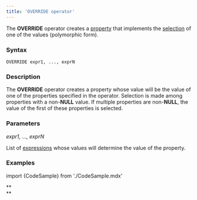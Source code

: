 ```yaml
---
title: 'OVERRIDE operator'
---
```


The **OVERRIDE** operator creates a [property](Properties.md) that implements the [selection](Selection_CASE_IF_MULTI_OVERRIDE_EXCLUSIVE.md#exclusive) of one of the values (polymorphic form).

### Syntax

    OVERRIDE expr1, ..., exprN

### Description

The **OVERRIDE** operator creates a property whose value will be the value of one of the properties specified in the operator. Selection is made among properties with a non-**NULL** value. If multiple properties are non-**NULL**, the value of the first of these properties is selected.

### Parameters

*expr1, ..., exprN*

List of [expressions](Expression.md) whose values will determine the value of the property.

### Examples


import {CodeSample} from './CodeSample.mdx'

<CodeSample url="https://documentation.lsfusion.org/sample?file=OperatorPropertySample&block=override"/>

**  
**

